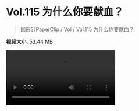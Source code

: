 # Vol.115 为什么你要献血？

> 回形针PaperClip / Vol / Vol.115 为什么你要献血？

**视频大小**: 53.44 MB

<div class="video"><video src="https://file.hsyhx.top/video/PaperClip/Vol/115.mp4" controls preload>🤔 您的浏览器不支持 video 标签</video></div>